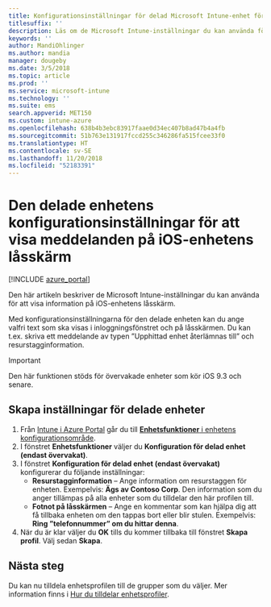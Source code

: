 ```yaml
---
title: Konfigurationsinställningar för delad Microsoft Intune-enhet för iOS
titlesuffix: ''
description: Läs om de Microsoft Intune-inställningar du kan använda för att visa information på iOS-enhetens låsskärm.
keywords: ''
author: MandiOhlinger
ms.author: mandia
manager: dougeby
ms.date: 3/5/2018
ms.topic: article
ms.prod: ''
ms.service: microsoft-intune
ms.technology: ''
ms.suite: ems
search.appverid: MET150
ms.custom: intune-azure
ms.openlocfilehash: 638b4b3ebc83917faae0d34ec407b8ad47b4a4fb
ms.sourcegitcommit: 51b763e131917fccd255c346286fa515fcee33f0
ms.translationtype: HT
ms.contentlocale: sv-SE
ms.lasthandoff: 11/20/2018
ms.locfileid: "52183391"
---
```

# <a name="shared-device-configuration-settings-to-display-messages-on-the-ios-device-lock-screen"></a>Den delade enhetens konfigurationsinställningar för att visa meddelanden på iOS-enhetens låsskärm

[!INCLUDE [azure_portal](./includes/azure_portal.md)]

Den här artikeln beskriver de Microsoft Intune-inställningar du kan använda för att visa information på iOS-enhetens låsskärm.

Med konfigurationsinställningarna för den delade enheten kan du ange valfri text som ska visas i inloggningsfönstret och på låsskärmen. Du kan t.ex. skriva ett meddelande av typen ”Upphittad enhet återlämnas till” och resurstagginformation. 

>[!IMPORTANT]
> Den här funktionen stöds för övervakade enheter som kör iOS 9.3 och senare.

## <a name="create-shared-device-settings"></a>Skapa inställningar för delade enheter

1. Från [Intune i Azure Portal](https://portal.azure.com) går du till [**Enhetsfunktioner** i enhetens konfigurationsområde](device-features-configure.md). 
1. I fönstret **Enhetsfunktioner** väljer du **Konfiguration för delad enhet (endast övervakat)**.
2. I fönstret **Konfiguration för delad enhet (endast övervakat)** konfigurerar du följande inställningar:
    - **Resurstagginformation** – Ange information om resurstaggen för enheten. Exempelvis: **Ägs av Contoso Corp**. Den information som du anger tillämpas på alla enheter som du tilldelar den här profilen till.
    - **Fotnot på låsskärmen** – Ange en kommentar som kan hjälpa dig att få tillbaka enheten om den tappas bort eller blir stulen. Exempelvis: **Ring ”telefonnummer” om du hittar denna**.
3. När du är klar väljer du **OK** tills du kommer tillbaka till fönstret **Skapa profil**. Välj sedan **Skapa**. 


## <a name="next-steps"></a>Nästa steg

Du kan nu tilldela enhetsprofilen till de grupper som du väljer. Mer information finns i [Hur du tilldelar enhetsprofiler](device-profile-assign.md).
